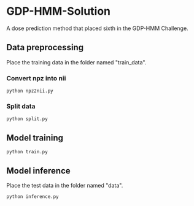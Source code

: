 # GDP-HMM-Solution
A dose prediction method that placed sixth in the GDP-HMM Challenge.

## Data preprocessing
Place the training data in the folder named "train_data".

### Convert npz into nii

    python npz2nii.py

### Split data

    python split.py

## Model training

    python train.py

## Model inference
Place the test data in the folder named "data".

    python inference.py
